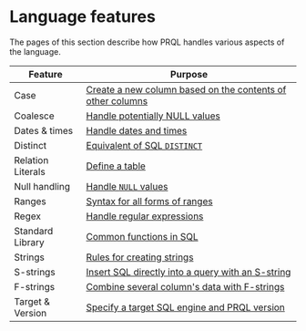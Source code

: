 # Language features

The pages of this section describe how PRQL handles various aspects of the
language.

| Feature           | Purpose                                                                 |
| ----------------- | ----------------------------------------------------------------------- |
| Case              | [Create a new column based on the contents of other columns](./case.md) |
| Coalesce          | [Handle potentially NULL values](./coalesce.md)                         |
| Dates & times     | [Handle dates and times](./dates-and-times.md)                          |
| Distinct          | [Equivalent of SQL `DISTINCT`](./distinct.md)                           |
| Relation Literals | [Define a table](./relation-literals.md)                                |
| Null handling     | [Handle `NULL` values](./null.md)                                       |
| Ranges            | [Syntax for all forms of ranges](./ranges.md)                           |
| Regex             | [Handle regular expressions](./regex.md)                                |
| Standard Library  | [Common functions in SQL](./standard-library/README.md)                 |
| Strings           | [Rules for creating strings](./strings.md)                              |
| S-strings         | [Insert SQL directly into a query with an S-string](./s-strings.md)     |
| F-strings         | [Combine several column's data with F-strings](./f-strings.md)          |
| Target & Version  | [Specify a target SQL engine and PRQL version](./target.md)             |
